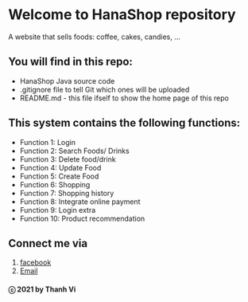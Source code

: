 # Welcome to HanaShop repository
A website that sells foods: coffee, cakes, candies, ... 

## You will find in this repo:
* HanaShop Java source code
* .gitignore file to tell Git which ones will be uploaded
* README.md - this file ifself to show the home page of this repo

## This system contains the following functions:
* Function 1: Login
* Function 2: Search Foods/ Drinks 
* Function 3: Delete food/drink
* Function 4: Update Food 
* Function 5: Create Food 
* Function 6: Shopping
* Function 7: Shopping history 
* Function 8: Integrate online payment 
* Function 9: Login extra 
* Function 10: Product recommendation

## Connect me via
1. [facebook](https://www.facebook.com/merry.kute.31/)
2. [Email](mailto:thanhviii888@gmail.com)
#### ⓒ 2021 by Thanh Vi
